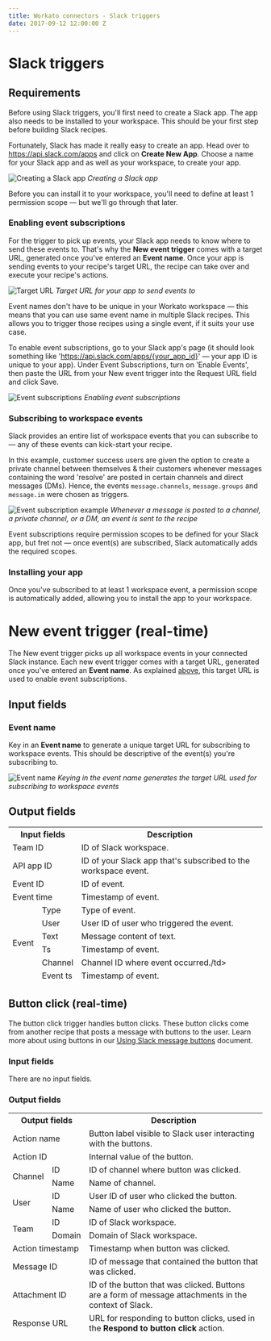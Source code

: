 ```yaml
---
title: Workato connectors - Slack triggers
date: 2017-09-12 12:00:00 Z
---
```


# Slack triggers
## Requirements
Before using Slack triggers, you'll first need to create a Slack app. The app also needs to be installed to your workspace. This should be your first step before building Slack recipes.

Fortunately, Slack has made it really easy to create an app. Head over to https://api.slack.com/apps and click on **Create New App**. Choose a name for your Slack app and as well as your workspace, to create your app.

![Creating a Slack app](/assets/images/connectors/slack/create-slack-app.gif)
*Creating a Slack app*

Before you can install it to your workspace, you'll need to define at least 1 permission scope &mdash; but we'll go through that later.

### Enabling event subscriptions
For the trigger to pick up events, your Slack app needs to know where to send these events to. That's why the **New event trigger** comes with a target URL, generated once you've entered an **Event name**. Once your app is sending events to your recipe's target URL, the recipe can take over and execute your recipe's actions.

![Target URL](/assets/images/connectors/slack/target-url.png)
*Target URL for your app to send events to*

Event names don't have to be unique in your Workato workspace &mdash; this means that you can use same event name in multiple Slack recipes. This allows you to trigger those recipes using a single event, if it suits your use case.

To enable event subscriptions, go to your Slack app's page (it should look something like 'https://api.slack.com/apps/{your_app_id}' &mdash; your app ID is unique to your app). Under Event Subscriptions, turn on 'Enable Events', then paste the URL from your New event trigger into the Request URL field and click Save.

![Event subscriptions](/assets/images/connectors/slack/event-subscriptions.gif)
*Enabling event subscriptions*

### Subscribing to workspace events
Slack provides an entire list of workspace events that you can subscribe to &mdash; any of these events can kick-start your recipe.

In this example, customer success users are given the option to create a private channel between themselves & their customers whenever messages containing the word 'resolve' are posted in certain channels and direct messages (DMs). Hence, the events `message.channels`, `message.groups` and `message.im` were chosen as triggers.

![Event subscription example](/assets/images/connectors/slack/event-subscription-example.png)
*Whenever a message is posted to a channel, a private channel, or a DM, an event is sent to the recipe*

Event subscriptions require permission scopes to be defined for your Slack app, but fret not &mdash; once event(s) are subscribed, Slack automatically adds the required scopes.

### Installing your app
Once you've subscribed to at least 1 workspace event, a permission scope is automatically added, allowing you to install the app to your workspace.

# New event trigger (real-time)
The New event trigger picks up all workspace events in your connected Slack instance. Each new event trigger comes with a target URL, generated once you've entered an **Event name**. As explained [above](/connectors/slack/triggers.md#enabling-event-subscriptions), this target URL is used to enable event subscriptions.

## Input fields
### Event name
Key in an **Event name** to generate a unique target URL for subscribing to workspace events. This should be descriptive of the event(s) you're subscribing to.

![Event name](/assets/images/connectors/slack/event-name.gif)
*Keying in the event name generates the target URL used for subscribing to workspace events*

## Output fields
<table class="unchanged rich-diff-level-one">
    <thead>
        <tr>
            <th colspan="2">Input fields</th>
            <th>Description</th>
        </tr>
        <tr>
          <td colspan="2">Team ID</td>
          <td>ID of Slack workspace.</td>
        </tr>
        <tr>
          <td colspan="2">API app ID</td>
          <td>ID of your Slack app that's subscribed to the workspace event.</td>
        </tr>
        <tr>
          <td colspan="2">Event ID</td>
          <td>ID of event.</td>
        </tr>
        <tr>
          <td colspan="2">Event time</td>
          <td>Timestamp of event.</td>
        </tr>
        <tr>
          <td rowspan="6">Event</td>
          <td>Type</td>
          <td>Type of event.</td>
        </tr>
        <tr>
          <td>User</td>
          <td>User ID of user who triggered the event.</td>
        </tr>
        <tr>
          <td>Text</td>
          <td>Message content of text.</td>
        </tr>
        <tr>
          <td>Ts</td>
          <td>Timestamp of event.</td>
        </tr>
        <tr>
          <td>Channel</td>
          <td>Channel ID where event occurred./td>
        </tr>
        <tr>
          <td>Event ts</td>
          <td>Timestamp of event.</td>
        </tr>
    </tbody>
</table>

## Button click (real-time)
The button click trigger handles button clicks. These button clicks come from another recipe that posts a message with buttons to the user. Learn more about using buttons in our [Using Slack message buttons](/connectors/slack.md#using-slack-message-buttons) document.

### Input fields
There are no input fields.

### Output fields
<table class="unchanged rich-diff-level-one">
    <thead>
        <tr>
            <th colspan="2">Output fields</th>
            <th>Description</th>
        </tr>
        <tr>
            <td colspan="2">Action name</td>
            <td>Button label visible to Slack user interacting with the buttons.</td>
        </tr>
        <tr>
            <td colspan="2">Action ID</td>
            <td>
              Internal value of the button.
            </td>
        </tr>
        <tr>
            <td rowspan="2">Channel</td>
            <td>ID</td>
            <td>ID of channel where button was clicked.</td>
        </tr>
        <tr>
            <td>Name</td>
            <td>
              Name of channel.
            </td>
        </tr>
        <tr>
            <td rowspan="2">User</td>
            <td>ID</td>
            <td>
              User ID of user who clicked the button.
            </td>
        </tr>
        <tr>
            <td>Name</td>
            <td>
              Name of user who clicked the button.
            </td>
        </tr>
        <tr>
            <td rowspan="2">Team</td>
            <td>ID</td>
            <td>ID of Slack workspace.</td>
        </tr>
        <tr>
            <td>Domain</td>
            <td>Domain of Slack workspace.</td>
        </tr>
        <tr>
            <td colspan="2">Action timestamp</td>
            <td>Timestamp when button was clicked. </td>
        </tr>
        <tr>
            <td colspan="2">Message ID</td>
            <td>ID of message that contained the button that was clicked.</td>
        </tr>
        <tr>
            <td colspan="2">Attachment ID</td>
            <td>ID of the button that was clicked. Buttons are a form of message attachments in the context of Slack.</td>
        </tr>
        <tr>
            <td colspan="2">Response URL</td>
            <td>URL for responding to button clicks, used in the <b>Respond to button click</b> action.</td>
        </tr>
    </tbody>
</table>
